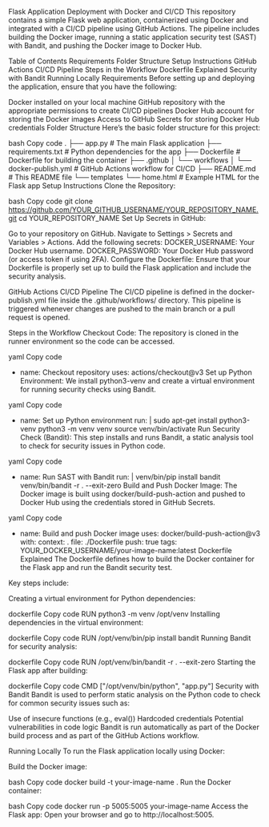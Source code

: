 Flask Application Deployment with Docker and CI/CD
This repository contains a simple Flask web application, containerized using Docker and integrated with a CI/CD pipeline using GitHub Actions. The pipeline includes building the Docker image, running a static application security test (SAST) with Bandit, and pushing the Docker image to Docker Hub.

Table of Contents
Requirements
Folder Structure
Setup Instructions
GitHub Actions CI/CD Pipeline
Steps in the Workflow
Dockerfile Explained
Security with Bandit
Running Locally
Requirements
Before setting up and deploying the application, ensure that you have the following:

Docker installed on your local machine
GitHub repository with the appropriate permissions to create CI/CD pipelines
Docker Hub account for storing the Docker images
Access to GitHub Secrets for storing Docker Hub credentials
Folder Structure
Here’s the basic folder structure for this project:

bash
Copy code
.
├── app.py                # The main Flask application
├── requirements.txt      # Python dependencies for the app
├── Dockerfile            # Dockerfile for building the container
├── .github
│   └── workflows
│       └── docker-publish.yml  # GitHub Actions workflow for CI/CD
├── README.md             # This README file
└── templates
    └── home.html         # Example HTML for the Flask app
Setup Instructions
Clone the Repository:

bash
Copy code
git clone https://github.com/YOUR_GITHUB_USERNAME/YOUR_REPOSITORY_NAME.git
cd YOUR_REPOSITORY_NAME
Set Up Secrets in GitHub:

Go to your repository on GitHub.
Navigate to Settings > Secrets and Variables > Actions.
Add the following secrets:
DOCKER_USERNAME: Your Docker Hub username.
DOCKER_PASSWORD: Your Docker Hub password (or access token if using 2FA).
Configure the Dockerfile: Ensure that your Dockerfile is properly set up to build the Flask application and include the security analysis.

GitHub Actions CI/CD Pipeline
The CI/CD pipeline is defined in the docker-publish.yml file inside the .github/workflows/ directory. This pipeline is triggered whenever changes are pushed to the main branch or a pull request is opened.

Steps in the Workflow
Checkout Code: The repository is cloned in the runner environment so the code can be accessed.

yaml
Copy code
- name: Checkout repository
  uses: actions/checkout@v3
Set up Python Environment: We install python3-venv and create a virtual environment for running security checks using Bandit.

yaml
Copy code
- name: Set up Python environment
  run: |
    sudo apt-get install python3-venv
    python3 -m venv venv
    source venv/bin/activate
Run Security Check (Bandit): This step installs and runs Bandit, a static analysis tool to check for security issues in Python code.

yaml
Copy code
- name: Run SAST with Bandit
  run: |
    venv/bin/pip install bandit
    venv/bin/bandit -r . --exit-zero
Build and Push Docker Image: The Docker image is built using docker/build-push-action and pushed to Docker Hub using the credentials stored in GitHub Secrets.

yaml
Copy code
- name: Build and push Docker image
  uses: docker/build-push-action@v3
  with:
    context: .
    file: ./Dockerfile
    push: true
    tags: YOUR_DOCKER_USERNAME/your-image-name:latest
Dockerfile Explained
The Dockerfile defines how to build the Docker container for the Flask app and run the Bandit security test.

Key steps include:

Creating a virtual environment for Python dependencies:

dockerfile
Copy code
RUN python3 -m venv /opt/venv
Installing dependencies in the virtual environment:

dockerfile
Copy code
RUN /opt/venv/bin/pip install bandit
Running Bandit for security analysis:

dockerfile
Copy code
RUN /opt/venv/bin/bandit -r . --exit-zero
Starting the Flask app after building:

dockerfile
Copy code
CMD ["/opt/venv/bin/python", "app.py"]
Security with Bandit
Bandit is used to perform static analysis on the Python code to check for common security issues such as:

Use of insecure functions (e.g., eval())
Hardcoded credentials
Potential vulnerabilities in code logic
Bandit is run automatically as part of the Docker build process and as part of the GitHub Actions workflow.

Running Locally
To run the Flask application locally using Docker:

Build the Docker image:

bash
Copy code
docker build -t your-image-name .
Run the Docker container:

bash
Copy code
docker run -p 5005:5005 your-image-name
Access the Flask app: Open your browser and go to http://localhost:5005.